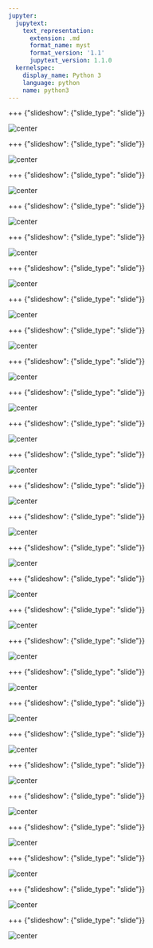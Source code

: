 ```yaml
---
jupyter:
  jupytext:
    text_representation:
      extension: .md
      format_name: myst
      format_version: '1.1'
      jupytext_version: 1.1.0
  kernelspec:
    display_name: Python 3
    language: python
    name: python3
---
```



+++ {"slideshow": {"slide_type": "slide"}}

![center](https://github.com/fawazsiddiqi/DSPipeline/blob/master/images/slide_images/Slide1.png?raw=true)

+++ {"slideshow": {"slide_type": "slide"}}

![center](https://github.com/fawazsiddiqi/DSPipeline/blob/master/images/slide_images/Slide2.png?raw=true)

+++ {"slideshow": {"slide_type": "slide"}}

![center](https://github.com/fawazsiddiqi/DSPipeline/blob/master/images/slide_images/Slide3.png?raw=true)

+++ {"slideshow": {"slide_type": "slide"}}

![center](https://github.com/fawazsiddiqi/DSPipeline/blob/master/images/slide_images/Slide4.png?raw=true)

+++ {"slideshow": {"slide_type": "slide"}}

![center](https://github.com/fawazsiddiqi/DSPipeline/blob/master/images/slide_images/Slide5.png?raw=true)

+++ {"slideshow": {"slide_type": "slide"}}

![center](https://github.com/fawazsiddiqi/DSPipeline/blob/master/images/slide_images/Slide6.png?raw=true)

+++ {"slideshow": {"slide_type": "slide"}}

![center](https://github.com/fawazsiddiqi/DSPipeline/blob/master/images/slide_images/Slide7.png?raw=true)

+++ {"slideshow": {"slide_type": "slide"}}

![center](https://github.com/fawazsiddiqi/DSPipeline/blob/master/images/slide_images/Slide8.png?raw=true)

+++ {"slideshow": {"slide_type": "slide"}}

![center](https://github.com/fawazsiddiqi/DSPipeline/blob/master/images/slide_images/Slide9.png?raw=true)

+++ {"slideshow": {"slide_type": "slide"}}

![center](https://github.com/fawazsiddiqi/DSPipeline/blob/master/images/slide_images/Slide10.png?raw=true)

+++ {"slideshow": {"slide_type": "slide"}}

![center](https://github.com/fawazsiddiqi/DSPipeline/blob/master/images/slide_images/Slide11.png?raw=true)

+++ {"slideshow": {"slide_type": "slide"}}

![center](https://github.com/fawazsiddiqi/DSPipeline/blob/master/images/slide_images/Slide12.png?raw=true)

+++ {"slideshow": {"slide_type": "slide"}}

![center](https://github.com/fawazsiddiqi/DSPipeline/blob/master/images/slide_images/Slide13.png?raw=true)

+++ {"slideshow": {"slide_type": "slide"}}

![center](https://github.com/fawazsiddiqi/DSPipeline/blob/master/images/slide_images/Slide14.png?raw=true)

+++ {"slideshow": {"slide_type": "slide"}}

![center](https://github.com/fawazsiddiqi/DSPipeline/blob/master/images/slide_images/Slide15.png?raw=true)

+++ {"slideshow": {"slide_type": "slide"}}

![center](https://github.com/fawazsiddiqi/DSPipeline/blob/master/images/slide_images/Slide16.png?raw=true)

+++ {"slideshow": {"slide_type": "slide"}}

![center](https://github.com/fawazsiddiqi/DSPipeline/blob/master/images/slide_images/Slide17.png?raw=true)

+++ {"slideshow": {"slide_type": "slide"}}

![center](https://github.com/fawazsiddiqi/DSPipeline/blob/master/images/slide_images/Slide18.png?raw=true)

+++ {"slideshow": {"slide_type": "slide"}}

![center](https://github.com/fawazsiddiqi/DSPipeline/blob/master/images/slide_images/Slide19.png?raw=true)

+++ {"slideshow": {"slide_type": "slide"}}

![center](https://github.com/fawazsiddiqi/DSPipeline/blob/master/images/slide_images/Slide20.png?raw=true)

+++ {"slideshow": {"slide_type": "slide"}}

![center](https://github.com/fawazsiddiqi/DSPipeline/blob/master/images/slide_images/Slide21.png?raw=true)

+++ {"slideshow": {"slide_type": "slide"}}

![center](https://github.com/fawazsiddiqi/DSPipeline/blob/master/images/slide_images/Slide22.png?raw=true)

+++ {"slideshow": {"slide_type": "slide"}}

![center](https://github.com/fawazsiddiqi/DSPipeline/blob/master/images/slide_images/Slide23.png?raw=true)

+++ {"slideshow": {"slide_type": "slide"}}

![center](https://github.com/fawazsiddiqi/DSPipeline/blob/master/images/slide_images/Slide24.png?raw=true)

+++ {"slideshow": {"slide_type": "slide"}}

![center](https://github.com/fawazsiddiqi/DSPipeline/blob/master/images/slide_images/Slide25.png?raw=true)

+++ {"slideshow": {"slide_type": "slide"}}

![center](https://github.com/fawazsiddiqi/DSPipeline/blob/master/images/slide_images/Slide26.png?raw=true)

+++ {"slideshow": {"slide_type": "slide"}}

![center](https://github.com/fawazsiddiqi/DSPipeline/blob/master/images/slide_images/Slide27.png?raw=true)
